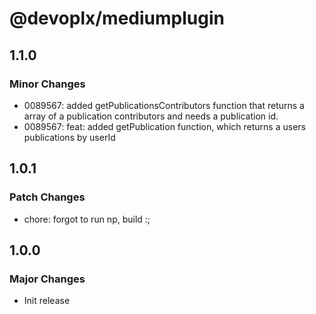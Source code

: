 # @devoplx/mediumplugin

## 1.1.0

### Minor Changes

-   0089567: added getPublicationsContributors function that returns a array of a publication contributors and needs a publication id.
-   0089567: feat: added getPublication function, which returns a users publications by userId

## 1.0.1

### Patch Changes

-   chore: forgot to run np, build :;

## 1.0.0

### Major Changes

-   Init release
